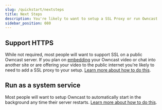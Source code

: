 ```yaml
---
slug: /quickstart/nextsteps
title: Next Steps
description: You're likely to want to setup a SSL Proxy or run Owncast as a system service.
sidebar_position: 080
---
```


## Support HTTPS

While not required, most people will want to support SSL on a public Owncast server. If you plan on [embedding](/docs/embed) your Owncast video or chat into another site or are offering your video to the public internet you're likely to need to add a SSL proxy to your setup. [Learn more about how to do this](/docs/sslproxies/nginx).

## Run as a system service

Most people will want to setup Owncast to automatically start in the background any time their server restarts. [Learn more about how to do this](/docs/systemservice/).
